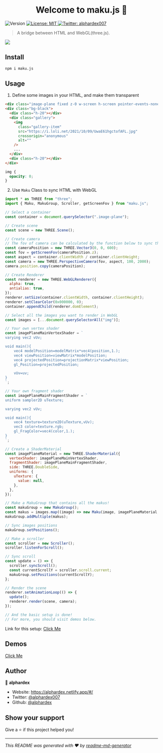 <h1 align="center">Welcome to maku.js 👋</h1>
<p>
  <img alt="Version" src="https://img.shields.io/badge/version-1.0.1-blue.svg?cacheSeconds=2592000" />
  <a href="#" target="_blank">
    <img alt="License: MIT" src="https://img.shields.io/badge/License-MIT-yellow.svg" />
  </a>
  <a href="https://twitter.com/alphardex007" target="_blank">
    <img alt="Twitter: alphardex007" src="https://img.shields.io/twitter/follow/alphardex007.svg?style=social" />
  </a>
</p>

> A bridge between HTML and WebGL(three.js).

![](https://i.loli.net/2021/10/15/oAHf84UvLmztTyO.gif)

## Install

```sh
npm i maku.js
```

## Usage

1. Define some images in your HTML, and make them transparent

```html
<div class="image-plane fixed z-0 w-screen h-screen pointer-events-none"></div>
<div class="bg-black">
  <div class="h-20"></div>
  <div class="gallery">
    <img
      class="gallery-item"
      src="https://i.loli.net/2021/10/09/UwaE61hgctofAFL.jpg"
      crossorigin="anonymous"
      alt=""
    />
    ...
  </div>
  <div class="h-20"></div>
</div>
```

```css
img {
  opacity: 0;
}
```

2. Use `Maku` Class to sync HTML with WebGL

```js
import * as THREE from "three";
import { Maku, MakuGroup, Scroller, getScreenFov } from "maku.js";

// Select a container
const container = document.querySelector(".image-plane");

// Create scene
const scene = new THREE.Scene();

// Create camera
// The fov of camera can be calculated by the function below to sync the unit
const cameraPosition = new THREE.Vector3(0, 0, 600);
const fov = getScreenFov(cameraPosition.z);
const aspect = container.clientWidth / container.clientHeight;
const camera = new THREE.PerspectiveCamera(fov, aspect, 100, 2000);
camera.position.copy(cameraPosition);

// Create Renderer
const renderer = new THREE.WebGLRenderer({
  alpha: true,
  antialias: true,
});
renderer.setSize(container.clientWidth, container.clientHeight);
renderer.setClearColor(0x000000, 0);
container.appendChild(renderer.domElement);

// Select all the images you want to render in WebGL
const images = [...document.querySelectorAll("img")];

// Your own vertex shader
const imagePlaneMainVertexShader = `
varying vec2 vUv;

void main(){
    vec4 modelPosition=modelMatrix*vec4(position,1.);
    vec4 viewPosition=viewMatrix*modelPosition;
    vec4 projectedPosition=projectionMatrix*viewPosition;
    gl_Position=projectedPosition;

    vUv=uv;
}
`;

// Your own fragment shader
const imagePlaneMainFragmentShader = `
uniform sampler2D uTexture;

varying vec2 vUv;

void main(){
    vec4 texture=texture2D(uTexture,vUv);
    vec3 color=texture.rgb;
    gl_FragColor=vec4(color,1.);
}
`;

// Create a ShaderMaterial
const imagePlaneMaterial = new THREE.ShaderMaterial({
  vertexShader: imagePlaneMainVertexShader,
  fragmentShader: imagePlaneMainFragmentShader,
  side: THREE.DoubleSide,
  uniforms: {
    uTexture: {
      value: null,
    },
  },
});

// Make a MakuGroup that contains all the makus!
const makuGroup = new MakuGroup();
const makus = images.map((image) => new Maku(image, imagePlaneMaterial, scene));
makuGroup.addMultiple(makus);

// Sync images positions
makuGroup.setPositions();

// Make a scroller
const scroller = new Scroller();
scroller.listenForScroll();

// Sync scroll
const update = () => {
  scroller.syncScroll();
  const currentScrollY = scroller.scroll.current;
  makuGroup.setPositions(currentScrollY);
};

// Render the scene
renderer.setAnimationLoop(() => {
  update();
  renderer.render(scene, camera);
});

// And the basic setup is done!
// For more, you should visit demos below.
```

Link for this setup: [Click Me](https://codepen.io/alphardex/pen/bGrVzvO)

## Demos

[Click Me](https://codepen.io/collection/xKGjro)

## Author

👤 **alphardex**

- Website: https://alphardex.netlify.app/#/
- Twitter: [@alphardex007](https://twitter.com/alphardex007)
- Github: [@alphardex](https://github.com/alphardex)

## Show your support

Give a ⭐️ if this project helped you!

---

_This README was generated with ❤️ by [readme-md-generator](https://github.com/kefranabg/readme-md-generator)_
